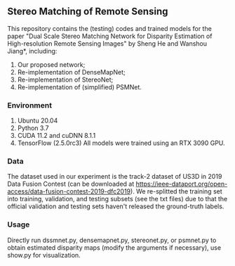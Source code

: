 ## Stereo Matching of Remote Sensing

This repository contains the (testing) codes and trained models for the paper "Dual Scale Stereo Matching Network for Disparity Estimation of High-resolution Remote Sensing Images" by Sheng He and Wanshou Jiang*, including:
1. Our proposed network;
2. Re-implementation of DenseMapNet;
3. Re-implementation of StereoNet;
4. Re-implementation of (simplified) PSMNet.


### Environment
1. Ubuntu 20.04
2. Python 3.7
3. CUDA 11.2 and cuDNN 8.1.1
4. TensorFlow (2.5.0rc3)
All models were trained using an RTX 3090 GPU.


### Data
The dataset used in our experiment is the track-2 dataset of US3D in 2019 Data Fusion Contest (can be downloaded at https://ieee-dataport.org/open-access/data-fusion-contest-2019-dfc2019). We re-splitted the training set into training, validation, and testing subsets (see the txt files) due to that the official validation and testing sets haven't released the ground-truth labels.


### Usage
Directly run dssmnet.py, densemapnet.py, stereonet.py, or psmnet.py to obtain estimated disparity maps (modify the arguments if necessary), use show.py for visualization.
